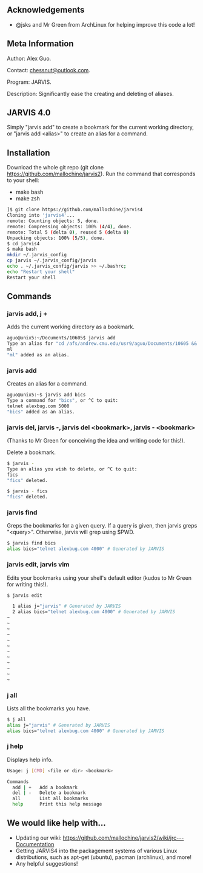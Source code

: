 Acknowledgements
----------------
- @jsks and Mr Green from ArchLinux for helping improve this code a lot!

Meta Information
-------------------
Author: Alex Guo.

Contact: chessnut@outlook.com.

Program: JARVIS.

Description: Significantly ease the creating and deleting of aliases.

JARVIS 4.0
----------

Simply "jarvis add" to create a bookmark for the current working directory, or "jarvis add \<alias\>" to create an alias for a command.


Installation
-------------
Download the whole git repo (git clone https://github.com/mallochine/jarvis2).
Run the command that corresponds to your shell:

- make bash 
- make zsh 

```bash
]$ git clone https://github.com/mallochine/jarvis4
Cloning into 'jarvis4'...
remote: Counting objects: 5, done.
remote: Compressing objects: 100% (4/4), done.
remote: Total 5 (delta 0), reused 5 (delta 0)
Unpacking objects: 100% (5/5), done.
$ cd jarvis4
$ make bash
mkdir ~/.jarvis_config
cp jarvis ~/.jarvis_config/jarvis
echo . ~/.jarvis_config/jarvis >> ~/.bashrc;
echo "Restart your shell"
Restart your shell
```

Commands
----------
### jarvis add, j +

Adds the current working directory as a bookmark.

```bash
aguo@unix5:~/Documents/10605$ jarvis add
Type an alias for "cd /afs/andrew.cmu.edu/usr9/aguo/Documents/10605 && pwd && ls", or ^C to quit:
ml
"ml" added as an alias.
```

### jarvis add <alias>

Creates an alias for a command.

```bash
aguo@unix5:~$ jarvis add bics
Type a command for "bics", or ^C to quit:
telnet alexbug.com 5000
"bics" added as an alias.
```

### jarvis del, jarvis -, jarvis del \<bookmark\>, jarvis - \<bookmark\>

(Thanks to Mr Green for conceiving the idea and writing code for this!).

Delete a bookmark.

```bash
$ jarvis -
Type an alias you wish to delete, or ^C to quit:
fics
"fics" deleted.
```

```bash
$ jarvis - fics
"fics" deleted.
```

### jarvis find

Greps the bookmarks for a given query. If a query is given, then jarvis
greps "\<query\>". Otherwise, jarvis will grep using $PWD.

```bash
$ jarvis find bics
alias bics="telnet alexbug.com 4000" # Generated by JARVIS
```

### jarvis edit, jarvis vim

Edits your bookmarks using your shell's default editor (kudos to Mr Green for
writing this!).

```bash
$ jarvis edit
```

```bash
  1 alias j="jarvis" # Generated by JARVIS
  2 alias bics="telnet alexbug.com 4000" # Generated by JARVIS
~
~
~
~
~
~
~
~
~
~
~
~
```

### j all

Lists all the bookmarks you have.

```bash
$ j all
alias j="jarvis" # Generated by JARVIS
alias bics="telnet alexbug.com 4000" # Generated by JARVIS
```

### j help

Displays help info.

```bash
Usage: j [CMD] <file or dir> <bookmark>

Commands
  add | +   Add a bookmark
  del | -   Delete a bookmark
  all       List all bookmarks
  help      Print this help message
```

We would like help with...
---------------------------
- Updating our wiki: https://github.com/mallochine/jarvis2/wiki/jrc---Documentation
- Getting JARVIS4 into the packagement systems of various Linux distributions,
such as apt-get (ubuntu), pacman (archlinux), and more!
- Any helpful suggestions!

